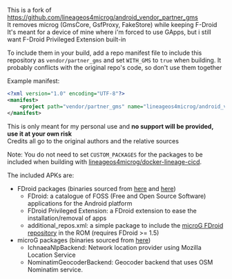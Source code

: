 This is a fork of https://github.com/lineageos4microg/android_vendor_partner_gms  
It removes microg (GmsCore, GsfProxy, FakeStore) while keeping F-Droid  
It's meant for a device of mine where i'm forced to use GApps, but i still want F-Droid Privileged Extension built-in

To include them in your build, add a repo manifest file to include this repository as `vendor/partner_gms` and set
`WITH_GMS` to `true` when building.
It probably conflicts with the original repo's code, so don't use them together


Example manifest:

```xml
<?xml version="1.0" encoding="UTF-8"?>
<manifest>
    <project path="vendor/partner_gms" name="lineageos4microg/android_vendor_partner_gms" remote="github" revision="master" />
</manifest>
```

This is only meant for my personal use and **no support will be provided, use it at your own risk**  
Credits all go to the original authors and the relative sources

Note: You do not need to set `CUSTOM_PACKAGES` for the packages to be included when building with [lineageos4microg/docker-lineage-cicd](https://github.com/lineageos4microg/docker-lineage-cicd).

The included APKs are:
 * FDroid packages (binaries sourced from [here](https://f-droid.org/packages/org.fdroid.fdroid/) and [here](https://f-droid.org/packages/org.fdroid.fdroid.privileged/))
   * FDroid: a catalogue of FOSS (Free and Open Source Software) applications for the Android platform
   * FDroid Privileged Extension: a FDroid extension to ease the installation/removal of apps
   * additional_repos.xml: a simple package to include the [microG FDroid repository](https://microg.org/fdroid.html) in the ROM (requires FDroid >= 1.5)
 * microG packages (binaries sourced from [here](https://microg.org/download.html))
   * IchnaeaNlpBackend: Network location provider using Mozilla Location Service
   * NominatimGeocoderBackend: Geocoder backend that uses OSM Nominatim service.
